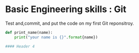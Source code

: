 # Basic Engineering skills : Git

Test and,commit, and put the code on my first Git reponsitroy. 

```py
def print_name(name): 
    print("your name is {}".format{name})

#### Header 4